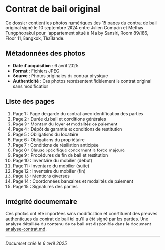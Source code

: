 # Contrat de bail original

Ce dossier contient les photos numériques des 15 pages du contrat de bail original signé le 10 septembre 2024 entre Julien Compain et Methas Tungphotrakul pour l'appartement situé à Nia by Sansiri, Room 89/186, Floor 11, Bangkok, Thaïlande.

## Métadonnées des photos

- **Date d'acquisition** : 6 avril 2025
- **Format** : Fichiers JPEG
- **Source** : Photos originales du contrat physique
- **Authenticité** : Ces photos représentent fidèlement le contrat original sans modification

## Liste des pages

1. Page 1 : Page de garde du contrat avec identification des parties
2. Page 2 : Durée du bail et conditions générales
3. Page 3 : Montant du loyer et modalités de paiement
4. Page 4 : Dépôt de garantie et conditions de restitution
5. Page 5 : Obligations du locataire
6. Page 6 : Obligations du propriétaire
7. Page 7 : Conditions de résiliation anticipée
8. Page 8 : Clause spécifique concernant la force majeure
9. Page 9 : Procédures de fin de bail et restitution
10. Page 10 : Inventaire du mobilier (début)
11. Page 11 : Inventaire du mobilier (suite)
12. Page 12 : Inventaire du mobilier (fin)
13. Page 13 : Mentions diverses
14. Page 14 : Coordonnées bancaires et modalités de paiement
15. Page 15 : Signatures des parties

## Intégrité documentaire

Ces photos ont été importées sans modification et constituent des preuves authentiques du contrat de bail tel qu'il a été signé par les parties. Une analyse détaillée du contenu de ce bail est disponible dans le document [analyse-contrat.md](../../Contexte-de-l-affaire/analyse-contrat.md).

---

*Document créé le 6 avril 2025*